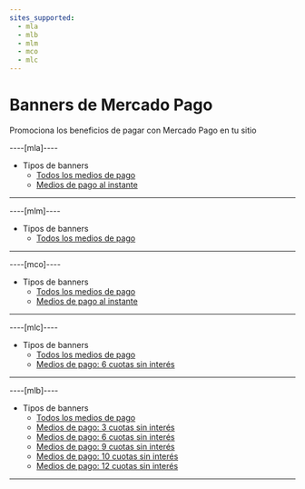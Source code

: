 ```yaml
---
sites_supported:
  - mla
  - mlb
  - mlm
  - mco
  - mlc
---
```


# Banners de Mercado Pago

Promociona los beneficios de pagar con Mercado Pago en tu sitio

----[mla]----

* Tipos de banners
    + [Todos los medios de pago](https://www.mercadopago[FAKER][URL][DOMAIN]/developers/es/guides/banners/all)
    + [Medios de pago al instante](https://www.mercadopago[FAKER][URL][DOMAIN]/developers/es/guides/resources/banners/online)

------------
----[mlm]----

* Tipos de banners
    + [Todos los medios de pago](https://www.mercadopago[FAKER][URL][DOMAIN]/developers/es/guides/banners/all)

------------
----[mco]----

* Tipos de banners
    + [Todos los medios de pago](https://www.mercadopago[FAKER][URL][DOMAIN]/developers/es/guides/banners/all)
    + [Medios de pago al instante](https://www.mercadopago[FAKER][URL][DOMAIN]/developers/es/guides/resources/banners/online)

------------
----[mlc]----

* Tipos de banners
    + [Todos los medios de pago](https://www.mercadopago[FAKER][URL][DOMAIN]/developers/es/guides/banners/all)
    + [Medios de pago: 6 cuotas sin interés](https://www.mercadopago[FAKER][URL][DOMAIN]/developers/es/guides/resources/banners/seis)

------------
----[mlb]----

* Tipos de banners
    + [Todos los medios de pago](https://www.mercadopago[FAKER][URL][DOMAIN]/developers/es/guides/banners/all)
    + [Medios de pago: 3 cuotas sin interés](https://www.mercadopago[FAKER][URL][DOMAIN]/developers/es/guides/resources/banners/tres)
    + [Medios de pago: 6 cuotas sin interés](https://www.mercadopago[FAKER][URL][DOMAIN]/developers/es/guides/resources/banners/seis)
    + [Medios de pago: 9 cuotas sin interés](https://www.mercadopago[FAKER][URL][DOMAIN]/developers/es/guides/resources/banners/nove)
    + [Medios de pago: 10 cuotas sin interés](https://www.mercadopago[FAKER][URL][DOMAIN]/developers/es/guides/resources/banners/dez)
    + [Medios de pago: 12 cuotas sin interés](https://www.mercadopago[FAKER][URL][DOMAIN]/developers/es/guides/resources/banners/doze)

------------